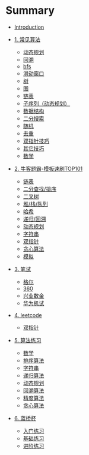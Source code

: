 # Summary

* [Introduction](README.md)

* [1. 常见算法]()
   * [动态规划](chapter1/section1/index.md)
   * [回溯](chapter1/section2/index.md)
   * [bfs](chapter1/section3/index.md)
   * [滑动窗口](chapter1/section4/index.md)
   * [树](chapter1/section5/index.md)
   * [图](chapter1/section6/index.md)
   * [链表](chapter1/section7/index.md)
   * [子序列（动态规划）](chapter1/section8/index.md)
   * [数据结构](chapter1/section9/index.md)
   * [二分搜索](chapter1/section10/index.md)
   * [随机](chapter1/section11/index.md)
   * [去重](chapter1/section12/index.md)
   * [双指针技巧](chapter1/section13/index.md)
   * [其它技巧](chapter1/section14/index.md)
   * [数学](chapter1/section15/index.md)
* [2. 牛客题霸-模板速刷TOP101]()
   * [链表](chapter2/section1/index.md)
   * [二分查找/排序](chapter2/section2/index.md)
   * [二叉树](chapter2/section3/index.md)
   * [堆/栈/队列](chapter2/section4/index.md)
   * [哈希](chapter2/section5/index.md)
   * [递归/回溯](chapter2/section6/index.md)
   * [动态规划](chapter2/section7/index.md)
   * [字符串](chapter2/section8/index.md)
   * [双指针](chapter2/section9/index.md)
   * [贪心算法](chapter2/section10/index.md)
   * [模拟](chapter2/section11/index.md)
* [3. 笔试]()
   * [格尔](chapter3/section1/index.md)
   * [360](chapter3/section2/index.md)
   * [兴业数金](chapter3/section3/index.md)
   * [华为机试](chapter3/section4/index.md)
* [4. leetcode]()
   * [双指针](chapter4/section1/index.md)
* [5. 算法练习]()
   * [数学](chapter5/section1/index.md)
   * [排序算法](chapter5/section2/index.md)
   * [字符串](chapter5/section3/index.md)
   * [递归算法](chapter5/section4/index.md)
   * [动态规划](chapter5/section5/index.md)
   * [回溯算法](chapter5/section6/index.md)
   * [精度算法](chapter5/section7/index.md)
   * [贪心算法](chapter5/section8/index.md)
* [6. 蓝桥杯]()
   * [入门练习](chapter6/section1/index.md)
   * [基础练习](chapter6/section2/index.md)
   * [进阶练习](chapter6/section3/index.md)